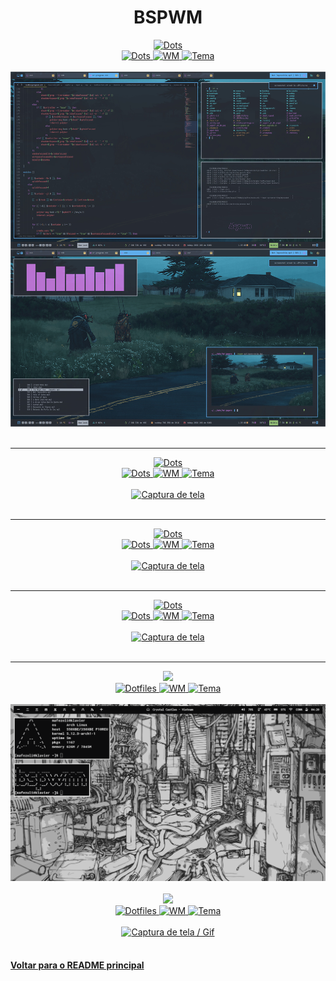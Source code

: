 <h1 align="center">BSPWM</h1>

<div align="center">
  <a href="https://github.com/odilonscoelho">
    <img alt="Dots" src="https://img.shields.io/badge/usuário-losaoall-%2322252f?style=for-the-badge" />
  </a>
  <br/>
  <a href="https://github.com/odilonscoelho/dots">
    <img alt="Dots" src="https://img.shields.io/badge/dots-%2322252f?style=for-the-badge" />
  </a>
  <a href="https://github.com/baskerville/bspwm/">
    <img alt="WM" src="https://img.shields.io/badge/WM-bspwm-%2322252f?style=for-the-badge" />
  </a>
  <a href="https://github.com/odilonscoelho/dots">
    <img alt="Tema" src="https://img.shields.io/badge/tema-custom-%2322252f?style=for-the-badge" />
  </a>
  <br/><br/>
  <a href="https://github.com/odilonscoelho/dots/blob/master/bspwmrc">
    <img alt="Captura de tela" src="https://github.com/odilonscoelho/dots/blob/master/print.jpg" />
  </a>
  <br/><br/>
</div>

---

<div align="center">
  <a href="https://github.com/fP4rad0x">
    <img alt="Dots" src="https://img.shields.io/badge/usuário-fP4rad0x-%2322252f?style=for-the-badge" />
  </a>
  <br/>
  <a href="https://github.com/fP4rad0x/dotfiles">
    <img alt="Dots" src="https://img.shields.io/badge/dots-%2322252f?style=for-the-badge" />
  </a>
  <a href="https://github.com/baskerville/bspwm/">
    <img alt="WM" src="https://img.shields.io/badge/WM-bspwm-%2322252f?style=for-the-badge" />
  </a>
  <a href="https://github.com/arcticicestudio/nord">
    <img alt="Tema" src="https://img.shields.io/badge/tema-nord-%2322252f?style=for-the-badge" />
  </a>
  <br/><br/>
  <a href="https://github.com/fP4rad0x/dotfiles/blob/Lyra/nord_darkest/.config/bspwm/bspwmrc">
    <img alt="Captura de tela" src="https://github.com/fP4rad0x/dotfiles/blob/master/artworks/wallpapers/Nord/busy.png" />
  </a>
  <br/><br/>
</div>

---

<div align="center">
  <a href="https://github.com/carlosd-ss">
    <img alt="Dots" src="https://img.shields.io/badge/usuário-carlosdss-%2322252f?style=for-the-badge" />
  </a>
  <br/>
  <a href="https://github.com/carlosd-ss/dotfiles">
    <img alt="Dots" src="https://img.shields.io/badge/dots-%2322252f?style=for-the-badge" />
  </a>
  <a href="https://github.com/baskerville/bspwm/">
    <img alt="WM" src="https://img.shields.io/badge/WM-bspwm-%2322252f?style=for-the-badge" />
  </a>
  <a href="https://github.com/morhetz/gruvbox">
    <img alt="Tema" src="https://img.shields.io/badge/tema-Gruvbox-%2322252f?style=for-the-badge" />
  </a>
  <br/><br/>
  <a href="https://github.com/carlosd-ss/dotfiles/blob/master/bspwm/bspwmrc">
    <img alt="Captura de tela" src="https://github.com/carlosdss22/dotfiles/blob/master/.github/gruvbox.png" />
  </a>
  <br/><br/>
</div>

---

<div align="center">
  <a href="https://github.com/gabrielcaussi">
    <img alt="Dots" src="https://img.shields.io/badge/usuário-gabrielcaussi-%2322252f?style=for-the-badge" />
  </a>
  <br/>
  <a href="https://github.com/gabrielcaussi/dotfiles">
    <img alt="Dots" src="https://img.shields.io/badge/dots-%2322252f?style=for-the-badge" />
  </a>
  <a href="https://github.com/baskerville/bspwm/">
    <img alt="WM" src="https://img.shields.io/badge/WM-bspwm-%2322252f?style=for-the-badge" />
  </a>
  <a href="https://draculatheme.com/gtk">
    <img alt="Tema" src="https://img.shields.io/badge/tema-dracula_theme-%2322252f?style=for-the-badge" />
  </a>
  <br/><br/>
  <a href="https://github.com/gabrielcaussi/.dotfiles/blob/main/.config/bspwm/bspwmrc">
    <img alt="Captura de tela" src="https://github.com/gabrielcaussi/.dotfiles/blob/main/screenshots/bspwm-gabrielcaussi.png" />
  </a>
  <br/><br/>
</div>

---

<div align="center">
  <a href="https://github.com/mafezoli">
    <img src="https://img.shields.io/badge/usuário-mafezoli-%2322252f?style=for-the-badge" />
  </a>
  <br/>
  <a href="https://github.com/mafezoli/dotfiles">
    <img
      alt="Dotfiles"
      src="https://img.shields.io/badge/dots-%2322252f?style=for-the-badge"
    />
  </a>
  <a href="https://github.com/baskerville/bspwm">
    <img
      alt="WM"
      src="https://img.shields.io/badge/wm-bspwm-%2322252f?style=for-the-badge"
    />
  </a>
  <a href="https://github.com/mafezoli/dotfiles">
    <img
      alt="Tema"
      src="https://img.shields.io/badge/tema-custom-%2322252f?style=for-the-badge"
    />
  </a>
  <br /><br />
  <a href="https://github.com/mafezoli/dotfiles/blob/master/bspwm/bspwmrc">
    <img alt="Captura de tela / Gif" src="https://github.com/mafezoli/dotfiles/blob/master/previews/lainpreview.png" />
  </a>
  <br/><br/>
</div>


<div align="center">
  <a href="https://github.com/SeraphyBR">
    <img src="https://img.shields.io/badge/usuário-SeraphyBR-%2322252f?style=for-the-badge" />
  </a>
  <br/>
  <a href="https://github.com/SeraphyBR/dotfiles/tree/Funtoo/Bspwm">
    <img
      alt="Dotfiles"
      src="https://img.shields.io/badge/dots-%2322252f?style=for-the-badge"
    />
  </a>
  <a href="https://github.com/baskerville/bspwm">
    <img
      alt="WM"
      src="https://img.shields.io/badge/wm-bspwm-%2322252f?style=for-the-badge"
    />
  </a>
  <a href="https://github.com/SeraphyBR/dotfiles/tree/Funtoo/Bspwm">
    <img
      alt="Tema"
      src="https://img.shields.io/badge/tema-custom-%2322252f?style=for-the-badge"
    />
  </a>
  <br /><br />
  <a href="https://github.com/SeraphyBR/dotfiles/blob/Funtoo/Bspwm/.config/bspwm/bspwmrc">
    <img alt="Captura de tela / Gif" src="https://raw.githubusercontent.com/SeraphyBR/dotfiles/Funtoo/Bspwm/Images/Screenshots/Screenshot1.png" />
  </a>
  <br/><br/>
</div>

#### [Voltar para o README principal](https://github.com/unixwmbr/unixwmbr)
